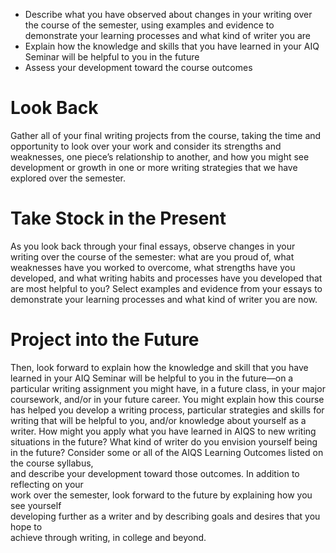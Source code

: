 - Describe what you have observed about changes in your writing over the course of the semester, using examples and evidence to demonstrate your learning processes and what kind of writer you are  
- Explain how the knowledge and skills that you have learned in your AIQ Seminar will be helpful to you in the future  
- Assess your development toward the course outcomes


# Look Back

Gather all of your final writing projects from the course, taking the time and opportunity to look over your work and consider its strengths and weaknesses, one piece’s relationship to another, and how you might see development or growth in one or more writing strategies that we have explored over the semester.

# Take Stock in the Present

As you look back through your final essays, observe changes in your writing over the course of the semester: what are you proud of, what weaknesses have you worked to overcome, what strengths have you developed, and what writing habits and processes have you developed that are most helpful to you? Select examples and evidence from your essays to demonstrate your learning processes and what kind of writer you are now.

# Project into the Future

Then, look forward to explain how the knowledge and skill that you have learned in your AIQ Seminar will be helpful to you in the future—on a particular writing assignment you might have, in a future class, in your major coursework, and/or in your future career. You might explain how this course has helped you develop a writing process, particular strategies and skills for writing that will be helpful to you, and/or knowledge about yourself as a writer. How might you apply what you have learned in AIQS to new writing situations in the future? What kind of writer do you envision yourself being in the future? Consider some or all of the AIQS Learning Outcomes listed on the course syllabus,  
and describe your development toward those outcomes. In addition to reflecting on your  
work over the semester, look forward to the future by explaining how you see yourself  
developing further as a writer and by describing goals and desires that you hope to  
achieve through writing, in college and beyond.


